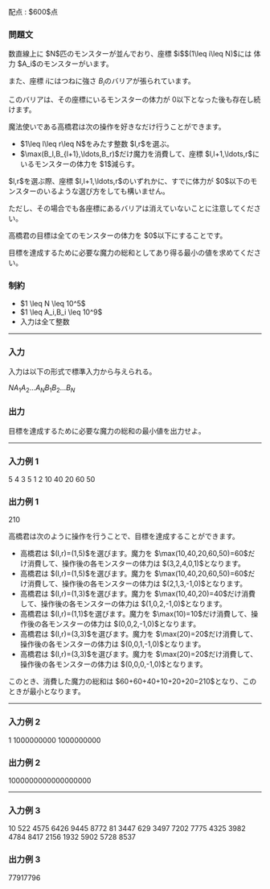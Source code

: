 
<div>

<span>

<span>

<p>
配点 : $600$点
</p>

<div>

<section>

### **問題文**

<p>
数直線上に $N$匹のモンスターが並んでおり、座標 $i$$(1\leq i\leq N)$には 体力 $A_i$のモンスターがいます。

また、座標 $i$にはつねに強さ $B_i$のバリアが張られています。

このバリアは、その座標にいるモンスターの体力が $0$以下となった後も存在し続けます。
</p>

<p>
魔法使いである高橋君は次の操作を好きなだけ行うことができます。
</p>

<ul>

<li>
$1\leq l\leq r\leq N$をみたす整数 $l,r$を選ぶ。
</li>

<li>
$\max(B_l,B_{l+1},\ldots,B_r)$だけ魔力を消費して、座標 $l,l+1,\ldots,r$にいるモンスターの体力を $1$減らす。
</li>

</ul>

<p>
$l,r$を選ぶ際、座標 $l,l+1,\ldots,r$のいずれかに、すでに体力が $0$以下のモンスターのいるような選び方をしても構いません。

ただし、その場合でも各座標にあるバリアは消えていないことに注意してください。
</p>

<p>
高橋君の目標は全てのモンスターの体力を $0$以下にすることです。

目標を達成するために必要な魔力の総和としてあり得る最小の値を求めてください。
</p>

</section>

</div>

<div>

<section>

### **制約**

<ul>

<li>
$1 \leq N \leq 10^5$
</li>

<li>
$1 \leq A_i,B_i \leq 10^9$
</li>

<li>
入力は全て整数
</li>

</ul>

</section>

</div>

---

<div>

<div>

<section>

### **入力**

<p>
入力は以下の形式で標準入力から与えられる。
</p>

<div>

$N$$A_1$$A_2$$\ldots$$A_N$$B_1$$B_2$$\ldots$$B_N$
</div>

</section>

</div>

<div>

<section>

### **出力**

<p>
目標を達成するために必要な魔力の総和の最小値を出力せよ。
</p>

</section>

</div>

</div>

---

<div>

<section>

### **入力例 1**

<div>

5
4 3 5 1 2
10 40 20 60 50

</div>

</section>

</div>

<div>

<section>

### **出力例 1**

<div>

210

</div>

<p>
高橋君は次のように操作を行うことで、目標を達成することができます。
</p>

<ul>

<li>
高橋君は $(l,r)=(1,5)$を選びます。魔力を $\max(10,40,20,60,50)=60$だけ消費して、操作後の各モンスターの体力は $(3,2,4,0,1)$となります。
</li>

<li>
高橋君は $(l,r)=(1,5)$を選びます。魔力を $\max(10,40,20,60,50)=60$だけ消費して、操作後の各モンスターの体力は $(2,1,3,-1,0)$となります。
</li>

<li>
高橋君は $(l,r)=(1,3)$を選びます。魔力を $\max(10,40,20)=40$だけ消費して、操作後の各モンスターの体力は $(1,0,2,-1,0)$となります。
</li>

<li>
高橋君は $(l,r)=(1,1)$を選びます。魔力を $\max(10)=10$だけ消費して、操作後の各モンスターの体力は $(0,0,2,-1,0)$となります。
</li>

<li>
高橋君は $(l,r)=(3,3)$を選びます。魔力を $\max(20)=20$だけ消費して、操作後の各モンスターの体力は $(0,0,1,-1,0)$となります。
</li>

<li>
高橋君は $(l,r)=(3,3)$を選びます。魔力を $\max(20)=20$だけ消費して、操作後の各モンスターの体力は $(0,0,0,-1,0)$となります。
</li>

</ul>

<p>
このとき、消費した魔力の総和は $60+60+40+10+20+20=210$となり、このときが最小となります。
</p>

</section>

</div>

---

<div>

<section>

### **入力例 2**

<div>

1
1000000000
1000000000

</div>

</section>

</div>

<div>

<section>

### **出力例 2**

<div>

1000000000000000000

</div>

</section>

</div>

---

<div>

<section>

### **入力例 3**

<div>

10
522 4575 6426 9445 8772 81 3447 629 3497 7202
7775 4325 3982 4784 8417 2156 1932 5902 5728 8537

</div>

</section>

</div>

<div>

<section>

### **出力例 3**

<div>

77917796

</div>

</section>

</div>

</span>

</span>

</div>
